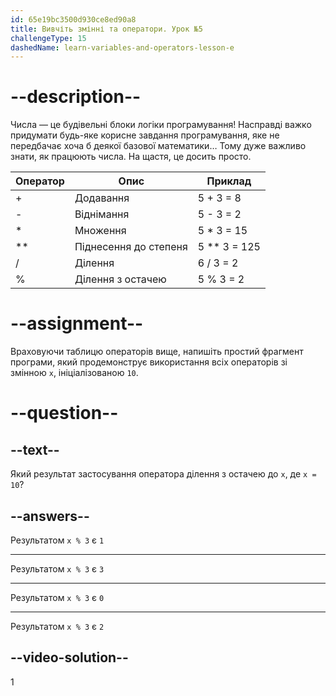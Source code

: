 ```yaml
---
id: 65e19bc3500d930ce8ed90a8
title: Вивчіть змінні та оператори. Урок №5
challengeType: 15
dashedName: learn-variables-and-operators-lesson-e
---
```


# --description--

Числа — це будівельні блоки логіки програмування! Насправді важко придумати будь-яке корисне завдання програмування, яке не передбачає хоча б деякої базової математики… Тому дуже важливо знати, як працюють числа. На щастя, це досить просто.

| Оператор | Опис                  | Приклад      |
| -------- | --------------------- | ------------ |
| +        | Додавання             | 5 + 3 = 8    |
| -        | Віднімання            | 5 - 3 = 2    |
| *        | Множення              | 5 * 3 = 15   |
| **       | Піднесення до степеня | 5 ** 3 = 125 |
| /        | Ділення               | 6 / 3 = 2    |
| %        | Ділення з остачею     | 5 % 3 = 2    |


# --assignment--

Враховуючи таблицю операторів вище, напишіть простий фрагмент програми, який продемонструє використання всіх операторів зі змінною `x`, ініціалізованою `10`.

# --question--

## --text--

Який результат застосування оператора ділення з остачею до `x`, де `x = 10`?

## --answers--

Результатом `x % 3` є `1`

---

Результатом `x % 3` є `3`

---

Результатом `x % 3` є `0`

---

Результатом `x % 3` є `2`


## --video-solution--

1
